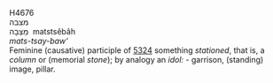 <body>
  <p>H4676<br>  מצּבה  <br> מַצֵּבָה  ‎  matstsêbâh  <br><i>mats-tsay-baw‘ </i><br>Feminine (causative) participle of <a href="h5324.htm">5324</a>  something <i>stationed</i>, that is, a <i>column</i> or (memorial <i>stone</i>); by analogy an <i>idol: - </i>garrison, (standing) image, pillar.<br></p>
 </body>